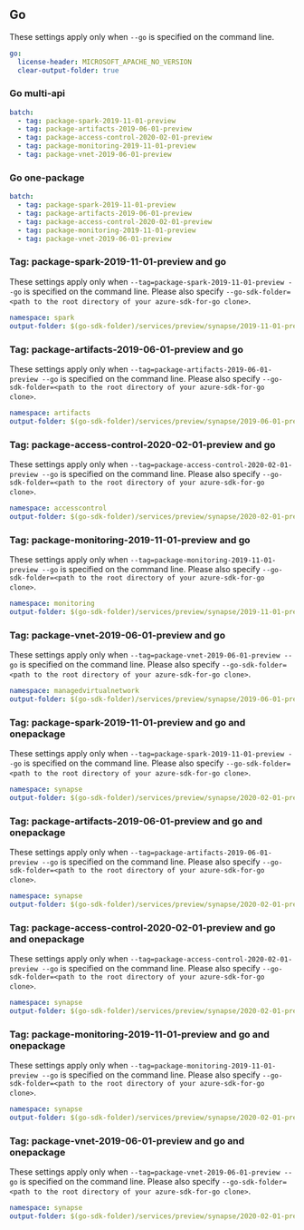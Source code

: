 ## Go

These settings apply only when `--go` is specified on the command line.

``` yaml $(go)
go:
  license-header: MICROSOFT_APACHE_NO_VERSION
  clear-output-folder: true
```

### Go multi-api

``` yaml $(go) && $(multiapi)
batch:
  - tag: package-spark-2019-11-01-preview
  - tag: package-artifacts-2019-06-01-preview
  - tag: package-access-control-2020-02-01-preview
  - tag: package-monitoring-2019-11-01-preview
  - tag: package-vnet-2019-06-01-preview
```

### Go one-package

``` yaml $(go) && $(onepackage)
batch:
  - tag: package-spark-2019-11-01-preview
  - tag: package-artifacts-2019-06-01-preview
  - tag: package-access-control-2020-02-01-preview
  - tag: package-monitoring-2019-11-01-preview
  - tag: package-vnet-2019-06-01-preview
```

### Tag:  package-spark-2019-11-01-preview and go

These settings apply only when `--tag=package-spark-2019-11-01-preview --go` is specified on the command line.
Please also specify `--go-sdk-folder=<path to the root directory of your azure-sdk-for-go clone>`.

``` yaml $(tag) == 'package-spark-2019-11-01-preview' && $(go) && $(separate)
namespace: spark
output-folder: $(go-sdk-folder)/services/preview/synapse/2019-11-01-preview/$(namespace)
```

### Tag:  package-artifacts-2019-06-01-preview and go

These settings apply only when `--tag=package-artifacts-2019-06-01-preview --go` is specified on the command line.
Please also specify `--go-sdk-folder=<path to the root directory of your azure-sdk-for-go clone>`.

``` yaml $(tag) == 'package-artifacts-2019-06-01-preview' && $(go) && $(separate)
namespace: artifacts
output-folder: $(go-sdk-folder)/services/preview/synapse/2019-06-01-preview/$(namespace)
```

### Tag:  package-access-control-2020-02-01-preview and go

These settings apply only when `--tag=package-access-control-2020-02-01-preview --go` is specified on the command line.
Please also specify `--go-sdk-folder=<path to the root directory of your azure-sdk-for-go clone>`.

``` yaml $(tag) == 'package-access-control-2020-02-01-preview' && $(go) && $(separate)
namespace: accesscontrol
output-folder: $(go-sdk-folder)/services/preview/synapse/2020-02-01-preview/$(namespace)
```

### Tag: package-monitoring-2019-11-01-preview and go

These settings apply only when `--tag=package-monitoring-2019-11-01-preview --go` is specified on the command line.
Please also specify `--go-sdk-folder=<path to the root directory of your azure-sdk-for-go clone>`.

``` yaml $(tag) == 'package-monitoring-2019-11-01-preview' && $(go) && $(separate)
namespace: monitoring
output-folder: $(go-sdk-folder)/services/preview/synapse/2019-11-01-preview/$(namespace)
```

### Tag:  package-vnet-2019-06-01-preview and go

These settings apply only when `--tag=package-vnet-2019-06-01-preview --go` is specified on the command line.
Please also specify `--go-sdk-folder=<path to the root directory of your azure-sdk-for-go clone>`.

``` yaml $(tag) == 'package-vnet-2019-06-01-preview' && $(go) && $(separate)
namespace: managedvirtualnetwork
output-folder: $(go-sdk-folder)/services/preview/synapse/2019-06-01-preview/$(namespace)
```

### Tag:  package-spark-2019-11-01-preview and go and onepackage

These settings apply only when `--tag=package-spark-2019-11-01-preview --go` is specified on the command line.
Please also specify `--go-sdk-folder=<path to the root directory of your azure-sdk-for-go clone>`.

``` yaml $(tag) == 'package-spark-2019-11-01-preview' && $(go) && $(onepackage)
namespace: synapse
output-folder: $(go-sdk-folder)/services/preview/synapse/2020-02-01-preview/$(namespace)/spark
```

### Tag:  package-artifacts-2019-06-01-preview and go and onepackage

These settings apply only when `--tag=package-artifacts-2019-06-01-preview --go` is specified on the command line.
Please also specify `--go-sdk-folder=<path to the root directory of your azure-sdk-for-go clone>`.

``` yaml $(tag) == 'package-artifacts-2019-06-01-preview' && $(go) && $(onepackage)
namespace: synapse
output-folder: $(go-sdk-folder)/services/preview/synapse/2020-02-01-preview/$(namespace)/artifacts
```

### Tag:  package-access-control-2020-02-01-preview and go and onepackage

These settings apply only when `--tag=package-access-control-2020-02-01-preview --go` is specified on the command line.
Please also specify `--go-sdk-folder=<path to the root directory of your azure-sdk-for-go clone>`.

``` yaml $(tag) == 'package-access-control-2020-02-01-preview' && $(go) && $(onepackage)
namespace: synapse
output-folder: $(go-sdk-folder)/services/preview/synapse/2020-02-01-preview/$(namespace)/accesscontrol
```

### Tag: package-monitoring-2019-11-01-preview and go and onepackage

These settings apply only when `--tag=package-monitoring-2019-11-01-preview --go` is specified on the command line.
Please also specify `--go-sdk-folder=<path to the root directory of your azure-sdk-for-go clone>`.

``` yaml $(tag) == 'package-monitoring-2019-11-01-preview' && $(go) && $(onepackage)
namespace: synapse
output-folder: $(go-sdk-folder)/services/preview/synapse/2020-02-01-preview/$(namespace)/monitoring
```

### Tag:  package-vnet-2019-06-01-preview and go and onepackage

These settings apply only when `--tag=package-vnet-2019-06-01-preview --go` is specified on the command line.
Please also specify `--go-sdk-folder=<path to the root directory of your azure-sdk-for-go clone>`.

``` yaml $(tag) == 'package-vnet-2019-06-01-preview' && $(go) && $(onepackage)
namespace: synapse
output-folder: $(go-sdk-folder)/services/preview/synapse/2020-02-01-preview/$(namespace)/managedvirtualnetwork
```